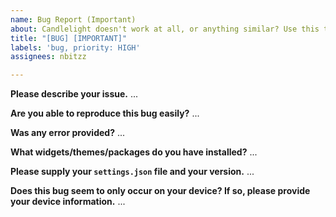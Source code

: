 ```yaml
---
name: Bug Report (Important)
about: Candlelight doesn't work at all, or anything similar? Use this template.
title: "[BUG] [IMPORTANT]"
labels: 'bug, priority: HIGH'
assignees: nbitzz

---
```


**Please describe your issue.**
...

**Are you able to reproduce this bug easily?**
...

**Was any error provided?**
...

**What widgets/themes/packages do you have installed?**
...

**Please supply your `settings.json` file and your version.**
...

**Does this bug seem to only occur on your device? If so, please provide your device information.**
...

